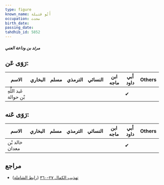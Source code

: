 ```yaml
---
type: figure
known_name: أَبُو قتيلة
occupation: محدث
birth_date:
passing_date:
tahdhib_id: 5852
---
```

##### مرثد بن وداعة العني

## رَوَى عَن:
| الاسم                  | البخاري | مسلم | الترمذي | النسائي | ابن ماجه | أبي داود | Others |
| ---------------------- | ------- | ---- | ------- | ------- | -------- | -------- | ------ |
| عَبد اللَّهِ بْن حوالة |         |      |         |         |          | ✔        |        |
## رَوَى عَنه:
| الاسم          | البخاري | مسلم | الترمذي | النسائي | ابن ماجه | أبي داود | Others |
| -------------- | ------- | ---- | ------- | ------- | -------- | -------- | ------ |
| خالد بْن معدان |         |      |         |         |          | ✔        |        |
## مراجع
- [تهذيب الكمال ٢٧-٣٦٠](obsidian://open?vault=Tahdhib-al-Kamal&file=Figures/٥٨٥٢-مرثد%20بن%20وداعة%20العني) ([رابط الشاملة](https://shamela.ws/book/3722/14749))